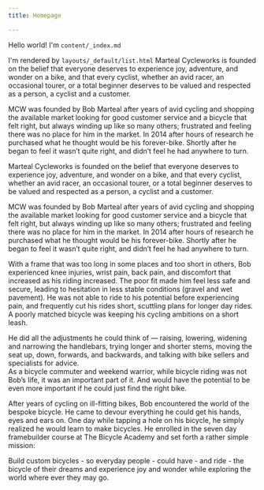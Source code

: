 ```yaml
---
title: Homepage

---
```

Hello world! I'm `content/_index.md`

I'm rendered by `layouts/_default/list.html`
Marteal Cycleworks is founded on the belief that everyone deserves to experience joy, adventure, and wonder on a bike, and that every cyclist, whether an avid racer, an occasional tourer, or a total beginner deserves to be valued and respected as a person, a cyclist and a customer. 

MCW was founded by Bob Marteal after years of avid cycling and shopping the available market looking for good customer service and a bicycle that felt right, but always winding up like so many others; frustrated and feeling there was no place for him in the market. In 2014 after hours of research he purchased what he thought would be his forever-bike. Shortly after he began to feel it wasn’t quite right, and didn’t feel he had anywhere to turn. 

Marteal Cycleworks is founded on the belief that everyone deserves to experience joy, adventure, and wonder on a bike, and that every cyclist, whether an avid racer, an occasional tourer, or a total beginner deserves to be valued and respected as a person, a cyclist and a customer. 

MCW was founded by Bob Marteal after years of avid cycling and shopping the available market looking for good customer service and a bicycle that felt right, but always winding up like so many others; frustrated and feeling there was no place for him in the market. In 2014 after hours of research he purchased what he thought would be his forever-bike. Shortly after he began to feel it wasn’t quite right, and didn’t feel he had anywhere to turn. 

With a frame that was too long in some places and too short in others, Bob experienced knee injuries, wrist pain, back pain, and discomfort that increased as his riding increased. The poor fit made him feel less safe and secure, leading to hesitation in less stable conditions (gravel and wet pavement). He was not able to ride to his potential before experiencing pain, and frequently cut his rides short, scuttling plans for longer day rides. A poorly matched bicycle was keeping his cycling ambitions on a short leash. 

He did all the adjustments he could think of — raising, lowering, widening and narrowing the handlebars, trying longer and shorter stems, moving the seat up, down, forwards, and backwards, and talking with bike sellers and specialists for advice.  
As a bicycle commuter and weekend warrior, while bicycle riding was not Bob’s life, it was an important part of it. And would have the potential to be even more important if he could just find the right bike.

After years of cycling on ill-fitting bikes, Bob encountered the world of the bespoke bicycle. He came to devour everything he could get his hands, eyes and ears on. One day while tapping a hole on his bicycle, he simply realized he would learn to make bicycles. He enrolled in the seven day framebuilder course at The Bicycle Academy and set forth a rather simple mission:

Build custom bicycles - so everyday people - could have - and ride - the bicycle of their dreams and experience joy and wonder while exploring the world where ever they may go.
